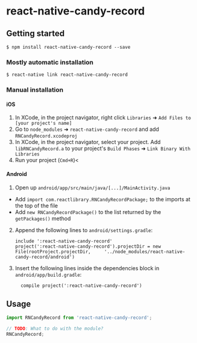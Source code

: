 
# react-native-candy-record

## Getting started

`$ npm install react-native-candy-record --save`

### Mostly automatic installation

`$ react-native link react-native-candy-record`

### Manual installation


#### iOS

1. In XCode, in the project navigator, right click `Libraries` ➜ `Add Files to [your project's name]`
2. Go to `node_modules` ➜ `react-native-candy-record` and add `RNCandyRecord.xcodeproj`
3. In XCode, in the project navigator, select your project. Add `libRNCandyRecord.a` to your project's `Build Phases` ➜ `Link Binary With Libraries`
4. Run your project (`Cmd+R`)<

#### Android

1. Open up `android/app/src/main/java/[...]/MainActivity.java`
  - Add `import com.reactlibrary.RNCandyRecordPackage;` to the imports at the top of the file
  - Add `new RNCandyRecordPackage()` to the list returned by the `getPackages()` method
2. Append the following lines to `android/settings.gradle`:
  	```
  	include ':react-native-candy-record'
  	project(':react-native-candy-record').projectDir = new File(rootProject.projectDir, 	'../node_modules/react-native-candy-record/android')
  	```
3. Insert the following lines inside the dependencies block in `android/app/build.gradle`:
  	```
      compile project(':react-native-candy-record')
  	```


## Usage
```javascript
import RNCandyRecord from 'react-native-candy-record';

// TODO: What to do with the module?
RNCandyRecord;
```
  